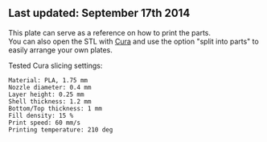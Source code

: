 
Last updated: September 17th 2014
---
This plate can serve as a reference on how to print the parts.  
You can also open the STL with [Cura](http://wiki.ultimaker.com/Cura) and use the option "split into parts" to easily arrange your own plates.  

Tested Cura slicing settings:  

	Material: PLA, 1.75 mm
	Nozzle diameter: 0.4 mm
	Layer height: 0.25 mm
	Shell thickness: 1.2 mm
	Bottom/Top thickness: 1 mm
	Fill density: 15 %
	Print speed: 60 mm/s
	Printing temperature: 210 deg
	
